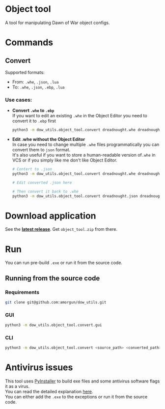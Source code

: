 # Object tool
A tool for manipulating Dawn of War object configs.

# Commands
## Convert
Supported formats:
- From: `.whe`, `.json`, `.lua`
- To: `.whe`, `.json`, `.ebp`, `.lua`

### Use cases:
- **Convert `.whe` to `.ebp`**  
    If you want to edit an existing `.whe` in the Object Editor you need to convert it to `.ebp` first
    ```bash
    python3 -m dow_utils.object_tool.convert dreadnought.whe dreadnought.ebp
    ```
- **Edit .whe without the Object Editor**  
    In case you need to change multiple `.whe` files programmatically you can convert them to `json` format.  
    It's also useful if you want to store a human-readable version of`.whe` in VCS or if you simply like me don't like Object Editor.
    ```bash
    # Contert to .json
    python3 -m dow_utils.object_tool.convert dreadnought.whe dreadnought.json
    
    # Edit converted .json here

    # Then convert it back to .whe
    python3 -m dow_utils.object_tool.convert dreadnought.json dreadnought_edited.whe
    ```

# Download application
See the [**latest release**](https://github.com/amorgun/dow_utils/releases/tag/OT0.4).
Get `object_tool.zip` from there.

# Run
You can run pre-build `.exe` or run it from the source code.  

## Running from the source code
### Requirements
```bash
git clone git@github.com:amorgun/dow_utils.git
```

### GUI
```bash
python3 -m dow_utils.object_tool.convert.gui
```

### CLI
```bash
python3 -m dow_utils.object_tool.convert <source_path> <converted_path>
```


# Antivirus issues
This tool uses [PyInstaller](https://github.com/pyinstaller/pyinstaller/tree/develop) to build exe files and some antivirus software flags it as a virus.  
You can read the detailed explanation [here](https://github.com/pyinstaller/pyinstaller/blob/develop/.github/ISSUE_TEMPLATE/antivirus.md).  
You can either add the `.exe` to the exceptions or run it from the source code.
